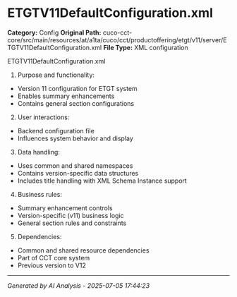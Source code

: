 # ETGTV11DefaultConfiguration.xml

**Category:** Config
**Original Path:** cuco-cct-core/src/main/resources/at/a1ta/cuco/cct/productoffering/etgt/v11/server/ETGTV11DefaultConfiguration.xml
**File Type:** XML configuration

ETGTV11DefaultConfiguration.xml
1. Purpose and functionality:
- Version 11 configuration for ETGT system
- Enables summary enhancements
- Contains general section configurations

2. User interactions:
- Backend configuration file
- Influences system behavior and display

3. Data handling:
- Uses common and shared namespaces
- Contains version-specific data structures
- Includes title handling with XML Schema Instance support

4. Business rules:
- Summary enhancement controls
- Version-specific (v11) business logic
- General section rules and constraints

5. Dependencies:
- Common and shared resource dependencies
- Part of CCT core system
- Previous version to V12

---
*Generated by AI Analysis - 2025-07-05 17:44:23*
